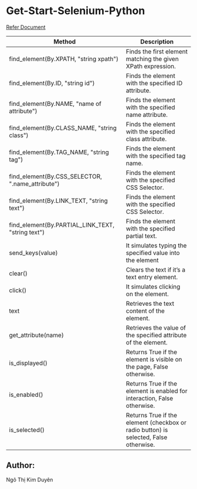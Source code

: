 # Get-Start-Selenium-Python
[Refer Document](https://www.selenium.dev/documentation/webdriver/)

| Method                                          | Description                                                                        |
|-------------------------------------------------|------------------------------------------------------------------------------------|
|find_element(By.XPATH, "string xpath")           |Finds the first element matching the given XPath expression.                        |
|find_element(By.ID, "string id")                 |Finds the element with the specified ID attribute.                                  |
|find_element(By.NAME, "name of attribute")       |Finds the element with the specified name attribute.                                |
|find_element(By.CLASS_NAME, "string class")      |Finds the element with the specified class attribute.                               |
|find_element(By.TAG_NAME, "string tag")          |Finds the element with the specified tag name.                                      |
|find_element(By.CSS_SELECTOR, ".name_attribute") |Finds the element with the specified CSS Selector.                                  |
|find_element(By.LINK_TEXT, "string text")        |Finds the element with the specified CSS Selector.                                  |
|find_element(By.PARTIAL_LINK_TEXT, "string text")|Finds the element with the specified partial text.                                  |
|send_keys(value)                                 |It simulates typing the specified value into the element                            |
|clear()                                          |Clears the text if it’s a text entry element.                                       |
|click()                                          |It simulates clicking on the element.                                               |
|text                                             |Retrieves the text content of the element.                                          |
|get_attribute(name)                              |Retrieves the value of the specified attribute of the element.                      |
|is_displayed()                                   |Returns True if the element is visible on the page, False otherwise.                |
|is_enabled()                                     |Returns True if the element is enabled for interaction, False otherwise.            |
|is_selected()                                    |Returns True if the element (checkbox or radio button) is selected, False otherwise.|

## Author:
Ngô Thị Kim Duyên
